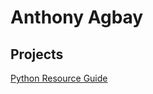 # Anthony Agbay

## Projects
[Python Resource Guide](https://anthony-agbay.github.io/python-resource-guide)
